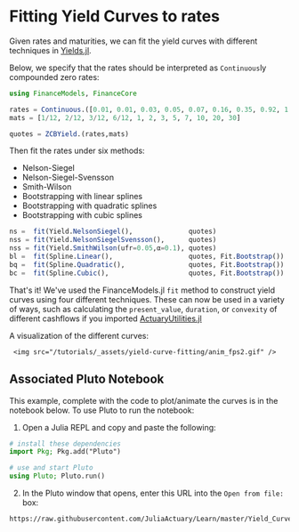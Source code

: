 # Fitting Yield Curves to rates

Given rates and maturities, we can fit the yield curves with different techniques in [Yields.jl](https://juliaactuary.org/packages/#yieldsjl).

Below, we specify that the rates should be interpreted as `Continuous`ly compounded zero rates:

```julia
using FinanceModels, FinanceCore

rates = Continuous.([0.01, 0.01, 0.03, 0.05, 0.07, 0.16, 0.35, 0.92, 1.40, 1.74, 2.31, 2.41] ./ 100)
mats = [1/12, 2/12, 3/12, 6/12, 1, 2, 3, 5, 7, 10, 20, 30]

quotes = ZCBYield.(rates,mats)
```

Then fit the rates under six methods:

- Nelson-Siegel
- Nelson-Siegel-Svensson
- Smith-Wilson
- Bootstrapping with linear splines
- Bootstrapping with quadratic splines
- Bootstrapping with cubic splines

```julia
ns =  fit(Yield.NelsonSiegel(),              quotes)
nss = fit(Yield.NelsonSiegelSvensson(),      quotes)
nss = fit(Yield.SmithWilson(ufr=0.05,α=0.1), quotes)
bl =  fit(Spline.Linear(),                   quotes, Fit.Bootstrap())
bq =  fit(Spline.Quadratic(),                quotes, Fit.Bootstrap())
bc =  fit(Spline.Cubic(),                    quotes, Fit.Bootstrap())
```

That's it! We've used the FinanceModels.jl `fit` method to construct yield curves using four different techniques. These can now be used in a variety of ways, such as calculating the `present_value`, `duration`, or `convexity` of different cashflows if you imported [ActuaryUtilities.jl](https://github.com/JuliaActuary/ActuaryUtilities.jl)

A visualization of the different curves:


~~~
 <img src="/tutorials/_assets/yield-curve-fitting/anim_fps2.gif" />
~~~

## Associated Pluto Notebook

This example, complete with the code to plot/animate the curves is in the notebook below. To use Pluto to run the notebook:

1. Open a Julia REPL and copy and paste the following:

```julia
# install these dependencies
import Pkg; Pkg.add("Pluto") 

# use and start Pluto
using Pluto; Pluto.run()
```


2. In the Pluto window that opens, enter this URL into the `Open from file:` box:

```
https://raw.githubusercontent.com/JuliaActuary/Learn/master/Yield_Curve_fitting.jl
```
